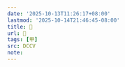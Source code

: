 ```yaml
---
date: '2025-10-13T11:26:17+08:00'
lastmod: '2025-10-14T21:46:45-08:00'
title: 󰏈
url: 󰏈
tags: [甲]
src: DCCV
note:
---
```

